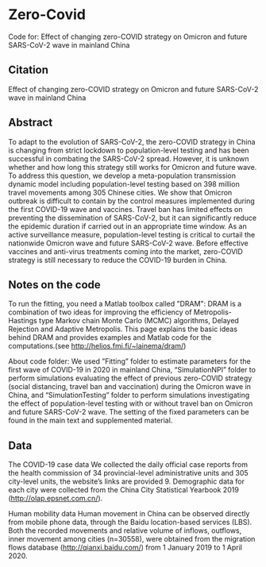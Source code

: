 # Zero-Covid
Code for: Effect of changing zero-COVID strategy on Omicron and future SARS-CoV-2 wave in mainland China

## Citation
Effect of changing zero-COVID strategy on Omicron and future SARS-CoV-2 wave in mainland China

## Abstract
To adapt to the evolution of SARS-CoV-2, the zero-COVID strategy in China is changing from strict lockdown to population-level testing and has been successful in combating the SARS-CoV-2 spread. However, it is unknown whether and how long this strategy still works for Omicron and future wave. To address this question, we develop a meta-population transmission dynamic model including population-level testing based on 398 million travel movements among 305 Chinese cities. We show that Omicron outbreak is difficult to contain by the control measures implemented during the first COVID-19 wave and vaccines. Travel ban has limited effects on preventing the dissemination of SARS-CoV-2, but it can significantly reduce the epidemic duration if carried out in an appropriate time window. As an active surveillance measure, population-level testing is critical to curtail the nationwide Omicron wave and future SARS-CoV-2 wave. Before effective vaccines and anti-virus treatments coming into the market, zero-COVID strategy is still necessary to reduce the COVID-19 burden in China. 

## Notes on the code
To run the fitting, you need a Matlab toolbox called "DRAM": DRAM is a combination of two ideas for improving the efficiency of Metropolis-Hastings type Markov chain Monte Carlo (MCMC) algorithms, Delayed Rejection and Adaptive Metropolis. This page explains the basic ideas behind DRAM and provides examples and Matlab code for the computations.(see http://helios.fmi.fi/~lainema/dram/)

About code folder: We used ”Fitting” folder to estimate parameters for the first wave of COVID-19 in 2020 in mainland China, “SimulationNPI” folder to perform simulations evaluating the effect of previous zero-COVID strategy (social distancing, travel ban and vaccination) during the Omicron wave in China, and “SimulationTesting” folder to perform simulations investigating the effect of population-level testing with or without travel ban on Omicron and future SARS-CoV-2 wave. The setting of the fixed parameters can be found in the main text and supplemented material.

## Data
The COVID-19 case data
We collected the daily official case reports from the health commission of 34 provincial-level administrative units and 305 city-level units, the website’s links are provided 9. Demographic data for each city were collected from the China City Statistical Yearbook 2019 (http://olap.epsnet.com.cn/).

Human mobility data
Human movement in China can be observed directly from mobile phone data, through the Baidu location-based services (LBS). Both the recorded movements and relative volume of inflows, outflows, inner movement among cities (n=30558), were obtained from the migration flows database (http://qianxi.baidu.com/) from 1 January 2019 to 1 April 2020. 
